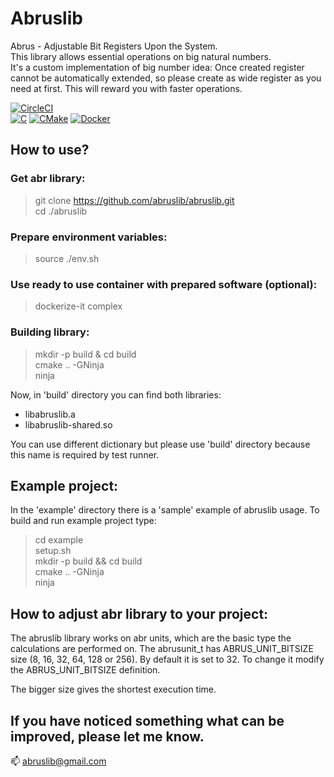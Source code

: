 # Abruslib

Abrus - Adjustable Bit Registers Upon the System.  
This library allows essential operations on big natural numbers.  
It's a custom implementation of big number idea:
Once created register cannot be automatically extended, so please create as wide register as you need at first.
This will reward you with faster operations.

[![CircleCI](https://dl.circleci.com/status-badge/img/gh/abrlib/abrlib/tree/master.svg?style=svg)](https://dl.circleci.com/status-badge/redirect/gh/abrlib/abrlib/tree/master)  
[![C](https://img.shields.io/badge/C-00599C?style=for-the-badge&logo=c&logoColor=white)](https://www.cprogramming.com/)
[![CMake](https://img.shields.io/badge/CMake-064F8C?style=for-the-badge&logo=cmake&logoColor=white)](https://cmake.org/) 
[![Docker](https://img.shields.io/badge/Docker-2CA5E0?style=for-the-badge&logo=docker&logoColor=white)](https://hub.docker.com/r/mksth/abrlib-image)


## How to use?

### Get abr library:
> git clone https://github.com/abruslib/abruslib.git  
> cd ./abruslib  

### Prepare environment variables:
> source ./env.sh  

### Use ready to use container with prepared software (optional):
> dockerize-it complex

### Building library:
> mkdir -p build & cd build  
> cmake .. -GNinja  
> ninja

Now, in 'build' directory you can find both libraries:
- libabruslib.a
- libabruslib-shared.so

You can use different dictionary but please use 'build' directory because this name is required by test runner.

## Example project:
In the 'example' directory there is a 'sample' example of abruslib usage.
To build and run example project type:
> cd example  
> setup.sh  
> mkdir -p build && cd build  
> cmake .. -GNinja  
> ninja  

## How to adjust abr library to your project:
The abruslib library works on abr units, which are the basic type the calculations are performed on.
The abrusunit_t has ABRUS_UNIT_BITSIZE size (8, 16, 32, 64, 128 or 256). By default it is set to 32.
To change it modify the ABRUS_UNIT_BITSIZE definition.

The bigger size gives the shortest execution time.


## If you have noticed something what can be improved, please let me know.  
:mailbox: abruslib@gmail.com
